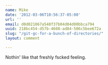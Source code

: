 ```yaml
---
name: Mike
date: '2012-03-06T10:56:37-05:00'
url: ''
email: d0d021067a548f37b04d04d00bbca794
uuid: 218bc454-d57b-4608-ad84-506c5bee672a
slug: "/git-gc-for-a-bunch-of-directories/"
layout: comment

---
```


Nothin' like that freshly fscked feeling.
